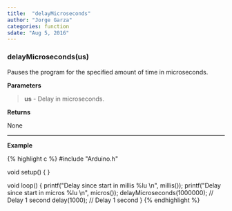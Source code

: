 ```yaml
---
title:  "delayMicroseconds"
author: "Jorge Garza"
categories: function
sdate: "Aug 5, 2016"
---
```


### delayMicroseconds(us)

Pauses the program for the specified amount of time in microseconds.

**Parameters**

> **us** - Delay in microseconds. 

**Returns**

None

____________________

**Example**

{% highlight c %}
#include "Arduino.h"

void setup() {
}

void loop() {
	printf("Delay since start in millis %lu \n", millis());
	printf("Delay since start in micros %lu \n", micros());
	delayMicroseconds(1000000);	// Delay 1 second
	delay(1000);               	// Delay 1 second
}
{% endhighlight %}





